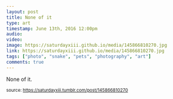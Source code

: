 ```yaml
---
layout: post
title: None of it
type: art
timestamp: June 13th, 2016 12:00pm
audio: 
video: 
image: https://saturdayxiii.github.io/media/145866810270.jpg
link: https://saturdayxiii.github.io/media/145866810270.jpg
tags: ["photo", "snake", "pets", "photography", "art"]
comments: true
---
```


None of it.
 
  
<small>source: https://saturdayxiii.tumblr.com/post/145866810270</small>